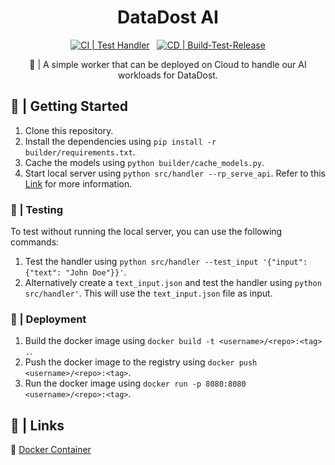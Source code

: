 <div align="center">

<h1>DataDost AI</h1>

[![CI | Test Handler](https://github.com/runpod-workers/worker-template/actions/workflows/CI-test_handler.yml/badge.svg)](https://github.com/runpod-workers/worker-template/actions/workflows/CI-test_handler.yml)
&nbsp;
[![CD | Build-Test-Release](https://github.com/runpod-workers/worker-template/actions/workflows/build-test-release.yml/badge.svg)](https://github.com/runpod-workers/worker-template/actions/workflows/build-test-release.yml)

🚀 | A simple worker that can be deployed on Cloud to handle our AI workloads for DataDost.

</div>

## 📖 | Getting Started

1. Clone this repository.
2. Install the dependencies using `pip install -r builder/requirements.txt`.
3. Cache the models using `python builder/cache_models.py`.
4. Start local server using `python src/handler --rp_serve_api`. Refer to this [Link](https://docs.runpod.io/category/development) for more information.

### 🧪 | Testing

To test without running the local server, you can use the following commands:

1. Test the handler using `python src/handler --test_input '{"input": {"text": "John Doe"}}'`.
2. Alternatively create a `text_input.json` and test the handler using `python src/handler'`. This will use the `text_input.json` file as input.

### 🚀 | Deployment

1. Build the docker image using `docker build -t <username>/<repo>:<tag> .`.
2. Push the docker image to the registry using `docker push <username>/<repo>:<tag>`.
3. Run the docker image using `docker run -p 8080:8080 <username>/<repo>:<tag>`.

## 🔗 | Links

🐳 [Docker Container](https://hub.docker.com/r/jayshiai/datadost)
